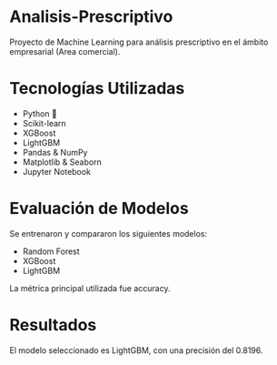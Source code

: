 # Analisis-Prescriptivo

Proyecto de Machine Learning para análisis prescriptivo en el ámbito empresarial (Area comercial).

# Tecnologías Utilizadas

* Python 🐍
* Scikit-learn
* XGBoost
* LightGBM
* Pandas & NumPy
* Matplotlib & Seaborn
* Jupyter Notebook

# Evaluación de Modelos

Se entrenaron y compararon los siguientes modelos:

* Random Forest
* XGBoost
* LightGBM
  
La métrica principal utilizada fue accuracy.

# Resultados

El modelo seleccionado es LightGBM, con una precisión del 0.8196.


